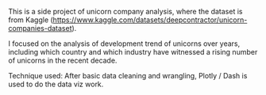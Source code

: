 This is a side project of unicorn company analysis, where the dataset is from Kaggle (https://www.kaggle.com/datasets/deepcontractor/unicorn-companies-dataset). 

I focused on the analysis of development trend of unicorns over years, including which country and which industry have witnessed a rising number of unicorns in the recent decade.

Technique used: After basic data cleaning and wrangling, Plotly / Dash is used to do the data viz work.